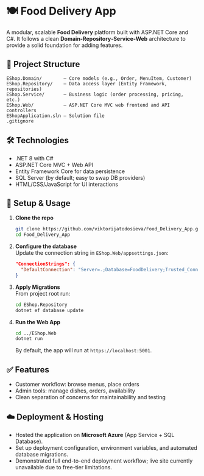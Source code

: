 # 🍽️ Food Delivery App

A modular, scalable **Food Delivery** platform built with ASP.NET Core and C#. It follows a clean **Domain‑Repository‑Service‑Web** architecture to provide a solid foundation for adding features.

## 📁 Project Structure

```
EShop.Domain/        — Core models (e.g., Order, MenuItem, Customer)  
EShop.Repository/    — Data access layer (Entity Framework, repositories)  
EShop.Service/       — Business logic (order processing, pricing, etc.)  
EShop.Web/           — ASP.NET Core MVC web frontend and API controllers  
EShopApplication.sln — Solution file  
.gitignore
```

## 🛠️ Technologies

- .NET 8 with C#
- ASP.NET Core MVC + Web API
- Entity Framework Core for data persistence
- SQL Server (by default; easy to swap DB providers)
- HTML/CSS/JavaScript for UI interactions

## 🚀 Setup & Usage

1. **Clone the repo**
    ```bash
    git clone https://github.com/viktorijatodosieva/Food_Delivery_App.git
    cd Food_Delivery_App
    ```

2. **Configure the database**  
   Update the connection string in `EShop.Web/appsettings.json`:
   ```json
   "ConnectionStrings": {
     "DefaultConnection": "Server=.;Database=FoodDelivery;Trusted_Connection=True;"
   }
   ```

3. **Apply Migrations**  
   From project root run:
   ```bash
   cd EShop.Repository
   dotnet ef database update
   ```

4. **Run the Web App**  
   ```bash
   cd ../EShop.Web
   dotnet run
   ```
   By default, the app will run at `https://localhost:5001`.

## ✅ Features

- Customer workflow: browse menus, place orders
- Admin tools: manage dishes, orders, availability
- Clean separation of concerns for maintainability and testing

## ☁️ Deployment & Hosting

- Hosted the application on **Microsoft Azure** (App Service + SQL Database).  
- Set up deployment configuration, environment variables, and automated database migrations.  
- Demonstrated full end-to-end deployment workflow; live site currently unavailable due to free-tier limitations.


